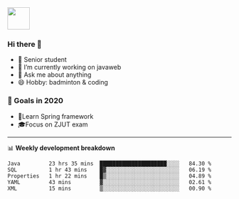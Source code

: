 <img src="https://github.com/egoist/egoist/raw/master/balloon.gif" width="50">

### Hi there 🐏

- 🌱 Senior student
- 🔭 I’m currently working on javaweb
- 💬 Ask me about anything
- 😄 Hobby: badminton & coding

### 🚀 Goals in 2020
+ 🍃Learn Spring framework
+ 🎓Focus on ZJUT exam
-------

📊 **Weekly development breakdown**
<!--START_SECTION:waka-->
```text
Java         23 hrs 35 mins  █████████████████████░░░░   84.30 % 
SQL          1 hr 43 mins    █▓░░░░░░░░░░░░░░░░░░░░░░░   06.19 % 
Properties   1 hr 22 mins    █▒░░░░░░░░░░░░░░░░░░░░░░░   04.89 % 
YAML         43 mins         ▓░░░░░░░░░░░░░░░░░░░░░░░░   02.61 % 
XML          15 mins         ▒░░░░░░░░░░░░░░░░░░░░░░░░   00.90 % 
```
<!--END_SECTION:waka-->
